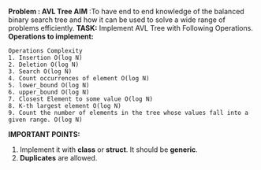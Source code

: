 **Problem : AVL Tree
AIM** :To have end to end knowledge of the balanced binary search tree and how it can be used to solve a wide range of problems efficiently. 
**TASK:** Implement AVL Tree with Following Operations.
**Operations to implement:**

```
Operations Complexity
1. Insertion O(log N)
2. Deletion O(log N)
3. Search O(log N)
4. Count occurrences of element O(log N)
5. lower_bound O(log N)
6. upper_bound O(log N)
7. Closest Element to some value O(log N)
8. K-th largest element O(log N)
9. Count the number of elements in the tree whose values fall into a given range. O(log N)
```
**IMPORTANT POINTS:**

1. Implement it with **class** or **struct**. It should be **generic**.
2. **Duplicates** are allowed.
